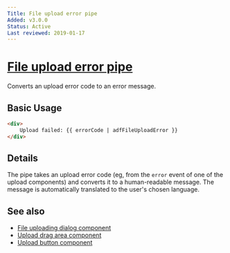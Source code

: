 ```yaml
---
Title: File upload error pipe
Added: v3.0.0
Status: Active
Last reviewed: 2019-01-17
---
```


# [File upload error pipe](../../lib/content-services/upload/pipes/file-upload-error.pipe.ts "Defined in file-upload-error.pipe.ts")

Converts an upload error code to an error message.

## Basic Usage

<!-- {% raw %} -->

```HTML
<div>
    Upload failed: {{ errorCode | adfFileUploadError }}
</div>
```

<!-- {% endraw %} -->

## Details

The pipe takes an upload error code (eg, from the `error` event of one of the
upload components) and converts it to a human-readable message. The message is
automatically translated to the user's chosen language.

## See also

-   [File uploading dialog component](../content-services/file-uploading-dialog.component.md)
-   [Upload drag area component](../content-services/upload-drag-area.component.md)
-   [Upload button component](../content-services/upload-button.component.md)
